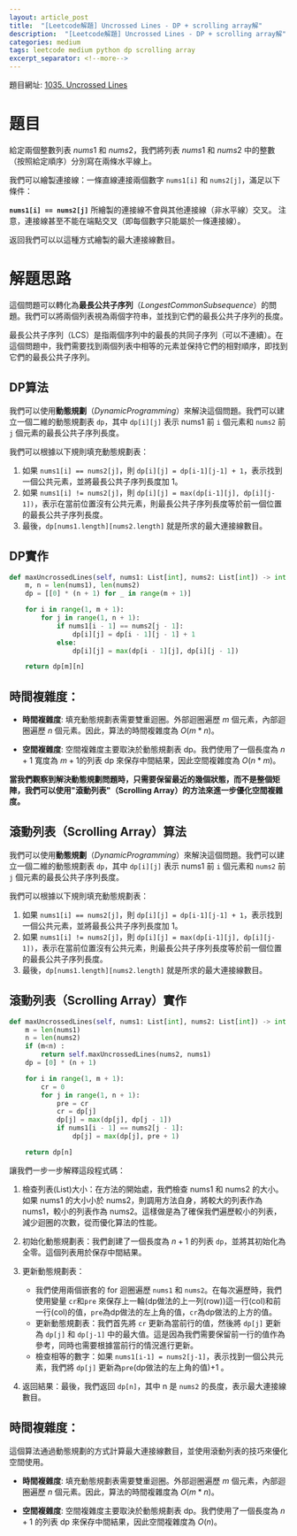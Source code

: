 ```yaml
---
layout: article_post
title:  "[Leetcode解題] Uncrossed Lines - DP + scrolling array解"
description:  "[Leetcode解題] Uncrossed Lines - DP + scrolling array解"
categories: medium
tags: leetcode medium python dp scrolling array
excerpt_separator: <!--more-->
---
```


<!--more-->
題目網址: [1035. Uncrossed Lines](https://leetcode.com/problems/uncrossed-lines/)

# 題目
給定兩個整數列表 $nums1$ 和 $nums2$，我們將列表 $nums1$ 和 $nums2$ 中的整數（按照給定順序）分別寫在兩條水平線上。

我們可以繪製連接線：一條直線連接兩個數字 `nums1[i]` 和 `nums2[j]`，滿足以下條件：

**`nums1[i] == nums2[j]`**
所繪製的連接線不會與其他連接線（非水平線）交叉。
注意，連接線甚至不能在端點交叉（即每個數字只能屬於一條連接線）。

返回我們可以以這種方式繪製的最大連接線數目。

# 解題思路
這個問題可以轉化為**最長公共子序列**（$Longest Common Subsequence$）的問題。我們可以將兩個列表視為兩個字符串，並找到它們的最長公共子序列的長度。

最長公共子序列（LCS）是指兩個序列中的最長的共同子序列（可以不連續）。在這個問題中，我們需要找到兩個列表中相等的元素並保持它們的相對順序，即找到它們的最長公共子序列。

## DP算法
我們可以使用**動態規劃**（$Dynamic Programming$）來解決這個問題。我們可以建立一個二維的動態規劃表 `dp`，其中 `dp[i][j]` 表示 nums1 前 `i` 個元素和 `nums2` 前 `j` 個元素的最長公共子序列長度。

我們可以根據以下規則填充動態規劃表：

1. 如果 `nums1[i] == nums2[j]`，則 `dp[i][j] = dp[i-1][j-1] + 1`，表示找到一個公共元素，並將最長公共子序列長度加 $1$。
2. 如果 `nums1[i] != nums2[j]`，則 `dp[i][j] = max(dp[i-1][j], dp[i][j-1])`，表示在當前位置沒有公共元素，則最長公共子序列長度等於前一個位置的最長公共子序列長度。
3. 最後，`dp[nums1.length][nums2.length]` 就是所求的最大連接線數目。

## DP實作
```python
def maxUncrossedLines(self, nums1: List[int], nums2: List[int]) -> int:
    m, n = len(nums1), len(nums2)
    dp = [[0] * (n + 1) for _ in range(m + 1)]

    for i in range(1, m + 1):
        for j in range(1, n + 1):
            if nums1[i - 1] == nums2[j - 1]:
                dp[i][j] = dp[i - 1][j - 1] + 1
            else:
                dp[i][j] = max(dp[i - 1][j], dp[i][j - 1])

    return dp[m][n]
```
## 時間複雜度：
- **時間複雜度**: 填充動態規劃表需要雙重迴圈。外部迴圈遍歷 $m$ 個元素，內部迴圈遍歷 $n$ 個元素。因此，算法的時間複雜度為 $O(m * n)$。

- **空間複雜度**: 空間複雜度主要取決於動態規劃表 dp。我們使用了一個長度為 $n+1$ 寬度為 $m+1$的列表 dp 來保存中間結果，因此空間複雜度為 $O(n*m)$。

**當我們觀察到解決動態規劃問題時，只需要保留最近的幾個狀態，而不是整個矩陣，我們可以使用"滾動列表"（Scrolling Array）的方法來進一步優化空間複雜度。**

## 滾動列表（Scrolling Array）算法
我們可以使用**動態規劃**（$Dynamic Programming$）來解決這個問題。我們可以建立一個二維的動態規劃表 `dp`，其中 `dp[i][j]` 表示 nums1 前 `i` 個元素和 `nums2` 前 `j` 個元素的最長公共子序列長度。

我們可以根據以下規則填充動態規劃表：

1. 如果 `nums1[i] == nums2[j]`，則 `dp[i][j] = dp[i-1][j-1] + 1`，表示找到一個公共元素，並將最長公共子序列長度加 $1$。
2. 如果 `nums1[i] != nums2[j]`，則 `dp[i][j] = max(dp[i-1][j], dp[i][j-1])`，表示在當前位置沒有公共元素，則最長公共子序列長度等於前一個位置的最長公共子序列長度。
3. 最後，`dp[nums1.length][nums2.length]` 就是所求的最大連接線數目。

## 滾動列表（Scrolling Array）實作
```python
def maxUncrossedLines(self, nums1: List[int], nums2: List[int]) -> int:
    m = len(nums1)
    n = len(nums2)
    if (m<n) :
        return self.maxUncrossedLines(nums2, nums1)
    dp = [0] * (n + 1)

    for i in range(1, m + 1):
        cr = 0
        for j in range(1, n + 1):
            pre = cr
            cr = dp[j]
            dp[j] = max(dp[j], dp[j - 1])
            if nums1[i - 1] == nums2[j - 1]:
                dp[j] = max(dp[j], pre + 1)

    return dp[n]
```
讓我們一步一步解釋這段程式碼：

1. 檢查列表(List)大小：在方法的開始處，我們檢查 nums1 和 nums2 的大小。如果 nums1 的大小小於 nums2，則調用方法自身，將較大的列表作為 nums1，較小的列表作為 nums2。這樣做是為了確保我們遍歷較小的列表，減少迴圈的次數，從而優化算法的性能。
2. 初始化動態規劃表：我們創建了一個長度為 $n+1$ 的列表 `dp`，並將其初始化為全零。這個列表用於保存中間結果。
3. 更新動態規劃表：
    - 我們使用兩個嵌套的 for 迴圈遍歷 `nums1` 和 `nums2`。在每次遍歷時，我們使用變量 `cr`和`pre` 來保存上一輪(dp做法的上一列(row))這一行(col)和前一行(col)的值，`pre`為dp做法的左上角的值，`cr`為dp做法的上方的值。
    - 更新動態規劃表：我們首先將 `cr` 更新為當前行的值，然後將 `dp[j]` 更新為 `dp[j]` 和 `dp[j-1]` 中的最大值。這是因為我們需要保留前一行的值作為參考，同時也需要根據當前行的情況進行更新。
    - 檢查相等的數字：如果 `nums1[i-1] = nums2[j-1]`，表示找到一個公共元素，我們將 `dp[j]` 更新為`pre`(dp做法的左上角的值)$+1$ 。

4. 返回結果：最後，我們返回 `dp[n]`，其中 n 是 `nums2` 的長度，表示最大連接線數目。


## 時間複雜度：
這個算法通過動態規劃的方式計算最大連接線數目，並使用滾動列表的技巧來優化空間使用。
- **時間複雜度**: 填充動態規劃表需要雙重迴圈。外部迴圈遍歷 $m$ 個元素，內部迴圈遍歷 $n$ 個元素。因此，算法的時間複雜度為 $O(m * n)$。

- **空間複雜度**: 空間複雜度主要取決於動態規劃表 dp。我們使用了一個長度為 $n+1$ 的列表 dp 來保存中間結果，因此空間複雜度為 $O(n)$。